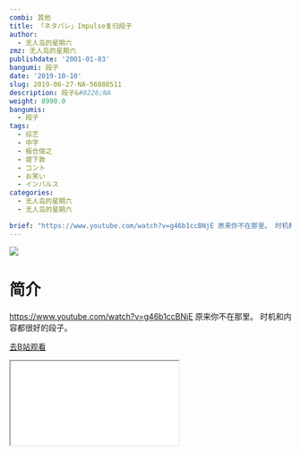 ```yaml
---
combi: 其他
title: 「ネタパレ」Impulse复归段子
author:
  - 无人岛的星期六
zmz: 无人岛的星期六
publishdate: '2001-01-03'
bangumi: 段子
date: '2019-10-10'
slug: 2019-06-27-NA-56888511
description: 段子&#8226;NA
weight: 8990.0
bangumis:
  - 段子
tags:
  - 综艺
  - 中字
  - 板仓俊之
  - 堤下敦
  - コント
  - お笑い
  - インパルス
categories:
  - 无人岛的星期六
  - 无人岛的星期六

brief: "https://www.youtube.com/watch?v=g46b1ccBNjE 原来你不在那里。 时机和内容都很好的段子。"
---
```

![](https://raw.githubusercontent.com/tcgriffith/owaraisite/master/static/tmpimg/4d37defe4104d30e2d63f751a9d46344c2d7a4ca.jpg.480.jpg)
# 简介  
https://www.youtube.com/watch?v=g46b1ccBNjE
原来你不在那里。
时机和内容都很好的段子。  

[去B站观看](https://www.bilibili.com/video/av56888511/)
<div class ="resp-container"><iframe class="testiframe" src="//player.bilibili.com/player.html?aid=56888511"", scrolling="no", allowfullscreen="true" > </iframe></div> 
